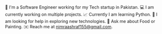 
🏦 I'm a Software Engineer working for my Tech startup in Pakistan.
💻 I am currently working on multiple projects.
📈 Currently I am learning Python.
🤝 I am looking for help in exploring new technologies.
💬 Ask me about Food or Painting.
✉️ Reach me at nimraashraf155@gmail.com.

